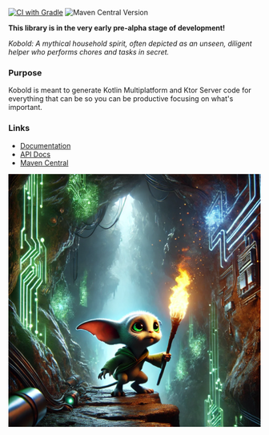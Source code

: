 [![CI with Gradle](https://github.com/bsautner/kobold/actions/workflows/gradle.yml/badge.svg)](https://github.com/bsautner/kobold/actions/workflows/gradle.yml)
![Maven Central Version](https://img.shields.io/maven-central/v/io.github.bsautner.kobold/kobold-api)


**This library is in the very early pre-alpha stage of development!**

_Kobold: A mythical household spirit, often depicted as an unseen, diligent helper who performs chores and tasks in secret._

### Purpose
Kobold is meant to generate Kotlin Multiplatform and Ktor Server code for everything that can be so you can be productive focusing on what's important.

### Links
* [Documentation](https://bsautner.github.io/kobold-docs)
* [API Docs](https://bsautner.github.io/kobold/api-docs)
* [Maven Central](https://central.sonatype.com/namespace/io.github.bsautner)

 <img src="Writerside/images/kobold.webp" alt="kobold">



